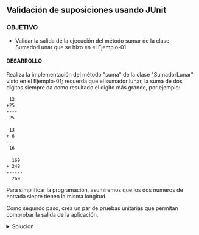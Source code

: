 ## Validación de suposiciones usando JUnit

### OBJETIVO 

- Validar la salida de la ejecución del método sumar de la clase SumadorLunar que se hizo en el Ejemplo-01

#### DESARROLLO

Realiza la implementación del método "suma" de la clase "SumadorLunar" visto en el Ejemplo-01; recuerda que el sumador lunar, la suma de dos digitos siempre da como resultado el digito más grande, por ejemplo: 

	 12
	+25
 	----
	 25
	 
	 13 
	+ 6 
	---
	 16

	  169
	+ 248
	------
	  269

Para simplificar la programación, asumiremos que los dos números de entrada siepre tienen la misma longitud.

Como segundo paso, crea un par de pruebas unitarias que permitan comprobar la salida de la aplicación.

<details>

<summary>Solucion</summary>
1. Implementar el método suma. Se propone la siguiente implementación pero no es la única que proporciona el resultado correcto:

```java
	public class SumadorLunar {

		public Integer sumar(Integer a, Integer b) {

			String strA = codificaNumero(a);
			String strB = codificaNumero(b);

			StringBuilder resultado = new StringBuilder();

			for(int i = 0; i < strA.length(); i++) {
				resultado.append(getDigitoMayor(strA.charAt(i), strB.charAt(i)));
			}

			return Integer.parseInt(resultado.toString());
		}

		private String codificaNumero(Integer numero) {
			return String.valueOf(numero);
		}

		private String getDigitoMayor(char a, char b) {
			return String.valueOf(Math.max(Character.getNumericValue(a), Character.getNumericValue(b)));
		}
	}
```


2. Implementamos la clase de prueba, usando el método assertEquals:
```java
	@Test
	void sumaLunar() {
		SumadorLunar sumador = new SumadorLunar();
		assertEquals(25, sumador.sumar(12, 25));
		assertEquals(269, sumador.sumar(169, 248));
	}
```

3. Ejecutamos la prueba y comprobamos que el resultado de todas las pruebas sea correcto.

![imagen](img/figura_01.png)



</details> 




